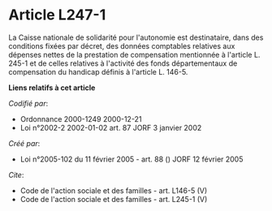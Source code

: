 # Article L247-1

La Caisse nationale de solidarité pour l'autonomie est destinataire, dans des conditions fixées par décret, des données
comptables relatives aux dépenses nettes de la prestation de compensation mentionnée à l'article L. 245-1 et de celles
relatives à l'activité des fonds départementaux de compensation du handicap définis à l'article L. 146-5.

**Liens relatifs à cet article**

_Codifié par_:

  - Ordonnance 2000-1249 2000-12-21
  - Loi n°2002-2 2002-01-02 art. 87 JORF 3 janvier 2002

_Créé par_:

  - Loi n°2005-102 du 11 février 2005 - art. 88 () JORF 12 février 2005

_Cite_:

  - Code de l'action sociale et des familles - art. L146-5 (V)
  - Code de l'action sociale et des familles - art. L245-1 (V)
